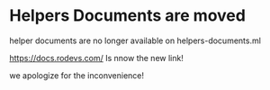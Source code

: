 # Helpers Documents are moved

helper documents are no longer available on helpers-documents.ml

https://docs.rodevs.com/ Is nnow the new link!

we apologize for the inconvenience!
